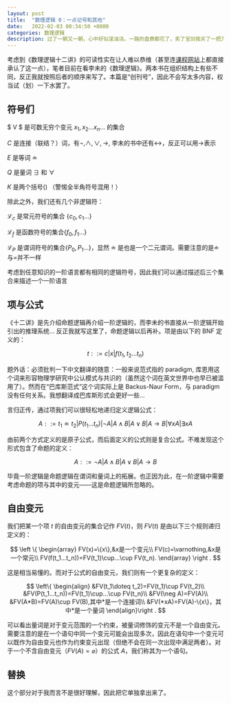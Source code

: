 ```yaml
---
layout: post
title:  "数理逻辑 0：一点记号和其他"
date:   2022-02-03 00:34:50 +0800
categories: 数理逻辑
description: 过了一朝又一朝，心中好似滚油浇。一路的盘费都花了，卖了宝剑我买了一把刀。
---
```

考虑到《数理逻辑十二讲》的可读性实在让人难以恭维（甚至连[课程网站](https://yiqinnju.github.io/course/MathLogic/MathLogic.html)上都直接承认了这一点），笔者目前在看李未的《数理逻辑》。两本书在组织结构上有些不同，反正我就按照后者的顺序来写了。本篇是“创刊号”，因此不会写太多内容，权当试（划）一下水罢了。

## 符号们

$ V $ 是可数无穷个变元 $x_1,x_2...x_n...$ 的集合

$C$ 是连接（联结？）词，有$\neg,\land,\lor,\to$, 李未的书中还有$\leftrightarrow$，反正可以用$\to$表示

$E$ 是等词 $\doteq$

$Q$ 是量词 $\exists$ 和 $\forall$

$K$ 是两个括号() （警惕全半角符号混用！）

除此之外，我们还有几个非逻辑符：

$\mathscr{L}_c$ 是常元符号的集合 $\{c_0,c_1...\}$

$\mathscr L_f$ 是函数符号的集合$\{f_0,f_1...\}$

$\mathscr L_P$ 是谓词符号的集合$\{P_0,P_1...\}$，显然 $\doteq$ 是也是一个二元谓词。需要注意的是$\doteq$与$=$并不一样

考虑到任意知识的一阶语言都有相同的逻辑符号，因此我们可以通过描述后三个集合来描述一个一阶语言

## 项与公式

《十二讲》是先介绍命题逻辑再介绍一阶逻辑的，而李未的书直接从一阶逻辑开始引出的推理系统... 反正我就写这里了，命题逻辑以后再补。项是由以下的 BNF 定义的：

$$
t::=c|x|f(t_1,t_2...t_n)
$$

题外话：必须批判一下中文翻译的随意：一般来说范式指的 paradigm, 库恩用这个词来形容物理学研究中公认模式与共识的（虽然这个词在英文世界中也早已被滥用了）。然而在“巴库斯范式”这个词实际上是 Backus-Naur Form，与 paradigm 没有任何关系。我想翻译成巴库斯形式会更好一些... 

言归正传，通过项我们可以很轻松地递归定义逻辑公式：

$$
A::=t_1\doteq t_2|P(t_1...t_n)|\neg A|A\land B|A\lor B|A\to B|\forall xA|\exists xA
$$

由前两个方式定义的是原子公式，而后面定义的公式则是复合公式。不难发现这个形式包含了命题的定义：

$$
A::=\neg A|A\land B|A\lor B|A\to B
$$

毕竟一阶逻辑是命题逻辑在谓词和量词上的拓展。也正因为此，在一阶逻辑中需要考虑命题的项与其中的变元——这是命题逻辑所忽略的。

## 自由变元

我们把某一个项 $t$ 的自由变元的集合记作 $FV(t)$，则 $FV(t)$ 是由以下三个规则递归定义的：

$$
\left \{ 
\begin{array}
FV(x)=\{x\},&x是一个变元\\
FV(c)=\varnothing,&x是一个常元\\
FV(f(t_1...t_n))=FV(t_1)\cup...\cup FV(t_n).
\end{array}
\right .
$$

这是相当易懂的。而对于公式的自由变元，我们则有一个更复杂的定义：

$$
\left\{
\begin{align}
&FV(t_1\doteq t_2)=FV(t_1)\cup FV(t_2)\\
&FV(P(t_1...t_n))=FV(t_1)\cup...\cup FV(t_n)\\
&FV(\neg A)=FV(A)\\
&FV(A*B)=FV(A)\cup FV(B),其中*是一个连接词\\
&FV(*xA)=FV(A)-\{x\}，其中*是一个量词
\end{align}\right .
$$

可以看出量词是对于变元范围的一个约束，被量词修饰的变元不是一个自由变元。需要注意的是在一个语句中同一个变元可能会出现多次，因此在语句中一个变元可以既作为自由变元也作为约束变元出现（但绝不会在同一次出现中满足两者）。对于一个不含自由变元（$FV(A)=\varnothing$）的公式 $A$，我们称其为一个语句。

## 替换

这个部分对于我而言不是很好理解，因此把它单独拿出来了。
